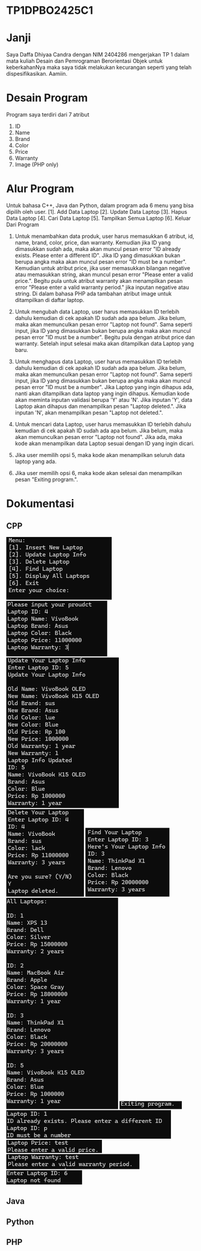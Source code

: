 # TP1DPBO2425C1

# Janji
Saya Daffa Dhiyaa Candra dengan NIM 2404286 mengerjakan 
TP 1 dalam mata kuliah Desain dan Pemrograman
Berorientasi Objek untuk keberkahanNya maka saya tidak 
melakukan kecurangan seperti yang telah dispesifikasikan. Aamiin.

# Desain Program
Program saya terdiri dari 7 atribut
1. ID
2. Name
3. Brand
4. Color
5. Price
6. Warranty
7. Image (PHP only)

# Alur Program
Untuk bahasa C++, Java dan Python, dalam program ada 6 menu yang bisa dipilih oleh user.
[1]. Add Data Laptop
[2]. Update Data Laptop
[3]. Hapus Data Laptop
[4]. Cari Data Laptop
[5]. Tampilkan Semua Laptop
[6]. Keluar Dari Program

1. Untuk menambahkan data produk, user harus memasukkan 6 atribut, id, name, brand, color, price, dan warranty. Kemudian jika ID yang dimasukkan sudah ada, maka akan muncul pesan error "ID already exists. Please enter a different ID". Jika ID yang dimasukkan bukan berupa angka maka akan muncul pesan error "ID must be a number". Kemudian untuk atribut price, jika user memasukkan bilangan negative atau memasukkan string, akan muncul pesan error "Please enter a valid price.". Begitu pula untuk atribut warranty akan menampilkan pesan error "Please enter a valid warranty period." jika inputan negative atau string. Di dalam bahasa PHP ada tambahan atribut image untuk ditampilkan di daftar laptop.

2. Untuk mengubah data Laptop, user harus memasukkan ID terlebih dahulu kemudian di cek apakah ID sudah ada apa belum. Jika belum, maka akan memunculkan pesan error "Laptop not found". Sama seperti input, jika ID yang dimasukkan bukan berupa angka maka akan muncul pesan error "ID must be a number". Begitu pula dengan atribut price dan warranty. Setelah input selesai maka akan ditampilkan data Laptop yang baru.

3. Untuk menghapus data Laptop, user harus memasukkan ID terlebih dahulu kemudian di cek apakah ID sudah ada apa belum. Jika belum, maka akan memunculkan pesan error "Laptop not found". Sama seperti input, jika ID yang dimasukkan bukan berupa angka maka akan muncul pesan error "ID must be a number". Jika Laptop yang ingin dihapus ada, nanti akan ditampilkan data laptop yang ingin dihapus. Kemudian kode akan meminta inputan validasi berupa 'Y' atau 'N'. Jika inputan 'Y', data Laptop akan dihapus dan menampilkan pesan "Laptop deleted.". Jika inputan 'N', akan menampilkan pesan "Laptop not deleted.".

4. Untuk mencari data Laptop, user harus memasukkan ID terlebih dahulu kemudian di cek apakah ID sudah ada apa belum. Jika belum, maka akan memunculkan pesan error "Laptop not found". Jika ada, maka kode akan menampilkan data Laptop sesuai dengan ID yang ingin dicari.

5. Jika user memilih opsi 5, maka kode akan menampilkan seluruh data laptop yang ada.

6. Jika user memilih opsi 6, maka kode akan selesai dan menampilkan pesan "Exiting program.".

# Dokumentasi
## CPP
![C++ Input](Dokumentasi/Cpp%20Menu.png)
![C++ Input](Dokumentasi/Cpp%20Input.png)
![C++ Input](Dokumentasi/Cpp%20Update.png)
![C++ Input](Dokumentasi/Cpp%20Delete.png)
![C++ Input](Dokumentasi/Cpp%20Search.png)
![C++ Input](Dokumentasi/Cpp%20Display%20All.png)
![C++ Input](Dokumentasi/Cpp%20Exit.png)
![C++ Input](Dokumentasi/Cpp%20Error%201.png)
![C++ Input](Dokumentasi/Cpp%20Error%202.png)
![C++ Input](Dokumentasi/Cpp%20Error%203.png)
![C++ Input](Dokumentasi/Cpp%20Error%204.png)

## Java

## Python

## PHP